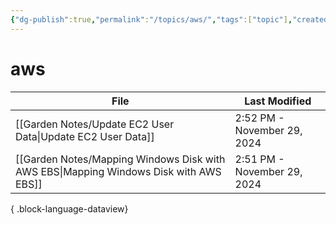 ```yaml
---
{"dg-publish":true,"permalink":"/topics/aws/","tags":["topic"],"created":"2024-11-26T17:42","updated":"2024-11-29T18:40"}
---
```


# aws

| File                                                                                     | Last Modified               |
| ---------------------------------------------------------------------------------------- | --------------------------- |
| [[Garden Notes/Update EC2 User Data\|Update EC2 User Data]]                           | 2:52 PM - November 29, 2024 |
| [[Garden Notes/Mapping Windows Disk with AWS EBS\|Mapping Windows Disk with AWS EBS]] | 2:51 PM - November 29, 2024 |

{ .block-language-dataview}

